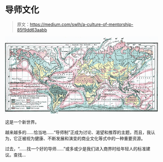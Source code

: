 # 导师文化

> 原文：<https://medium.com/swlh/a-culture-of-mentorship-85f9dd63aabb>

![](img/4b8c56c0e2a950494c96996d65298311.png)

这是一个新世界。

越来越多的……恰当地……“导师制”正成为讨论、渴望和推荐的主题，而且，我认为，它正被视为健康、不断发展和演变的商业文化等式中的一种重要资源。

过去，“……找一个好的导师……”或多或少是我们进入商界时给年轻人的标准建议。查找…